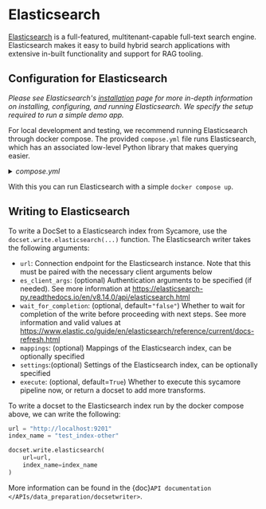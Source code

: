# Elasticsearch

[Elasticsearch](https://www.elastic.co/elasticsearch) is a full-featured, multitenant-capable full-text search engine. Elasticsearch makes it easy to build hybrid search applications with extensive in-built functionality and support for RAG tooling.

## Configuration for Elasticsearch

*Please see Elasticsearch's [installation](https://www.elastic.co/guide/en/elasticsearch/reference/current/install-elasticsearch.html) page for more in-depth information on installing, configuring, and running Elasticsearch. We specify the setup required to run a simple demo app.*

For local development and testing, we recommend running Elasticsearch through docker compose. The provided `compose.yml` file runs Elasticsearch, which has an associated low-level Python library that makes querying easier.

<details>
  <summary><i>compose.yml</i></summary>

  ```yaml
version: "3.8"
services:
  elasticsearch:
    image: docker.elastic.co/elasticsearch/elasticsearch:8.14.2
    ports:
      - 9201:9200
    restart: on-failure
    environment:
      - discovery.type=single-node
      - xpack.security.enabled=false
      - ES_JAVA_OPTS=-Xms4g -Xmx4g
    ulimits:
      memlock:
        soft: -1
        hard: -1
  ```
</details>

With this you can run Elasticsearch with a simple `docker compose up`.

## Writing to Elasticsearch

To write a DocSet to a Elasticsearch index from Sycamore, use the `docset.write.elasticsearch(...)` function. The Elasticsearch writer takes the following arguments:

- `url`: Connection endpoint for the Elasticsearch instance. Note that this must be paired with the necessary client arguments below
- `es_client_args`: (optional) Authentication arguments to be specified (if needed). See more information at https://elasticsearch-py.readthedocs.io/en/v8.14.0/api/elasticsearch.html
- `wait_for_completion`: (optional, default=`"false"`) Whether to wait for completion of the write before proceeding with next steps. See more information and valid values at https://www.elastic.co/guide/en/elasticsearch/reference/current/docs-refresh.html
- `mappings`: (optional) Mappings of the Elasticsearch index, can be optionally specified
- `settings`:(optional) Settings of the Elasticsearch index, can be optionally specified
- `execute`: (optional, default=`True`) Whether to execute this sycamore pipeline now, or return a docset to add more transforms.

To write a docset to the Elasticsearch index run by the docker compose above, we can write the following:

```python
url = "http://localhost:9201"
index_name = "test_index-other"

docset.write.elasticsearch(
    url=url,
    index_name=index_name
)
```

More information can be found in the {doc}`API documentation </APIs/data_preparation/docsetwriter>`.

